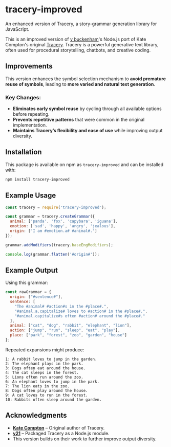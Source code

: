 # tracery-improved  
An enhanced version of Tracery, a story-grammar generation library for JavaScript.  

This is an improved version of [v buckenham](https://github.com/v21/tracery)'s Node.js port of Kate Compton's original [Tracery](https://github.com/galaxykate/tracery/). Tracery is a powerful generative text library, often used for procedural storytelling, chatbots, and creative coding.  

## Improvements  

This version enhances the symbol selection mechanism to **avoid premature reuse of symbols**, leading to **more varied and natural text generation**.  

### Key Changes:  
- **Eliminates early symbol reuse** by cycling through all available options before repeating.  
- **Prevents repetitive patterns** that were common in the original implementation.  
- **Maintains Tracery’s flexibility and ease of use** while improving output diversity.  

## Installation  

This package is available on npm as ```tracery-improved``` and can be installed with:  

```bash
npm install tracery-improved
```  

## Example Usage  

```javascript
const tracery = require('tracery-improved');

const grammar = tracery.createGrammar({
  animal: ['panda', 'fox', 'capybara', 'iguana'],
  emotion: ['sad', 'happy', 'angry', 'jealous'],
  origin: ['I am #emotion.a# #animal#.']
});

grammar.addModifiers(tracery.baseEngModifiers); 

console.log(grammar.flatten('#origin#'));
```  

## Example Output  

Using this grammar:  

```javascript
const rawGrammar = {
  origin: ["#sentence#"],
  sentence: [
    "The #animal# #action#s in the #place#.", 
    "#animal.a.capitalize# loves to #action# in the #place#.", 
    "#animal.capitalize#s often #action# around the #place#."
  ],
  animal: ["cat", "dog", "rabbit", "elephant", "lion"],
  action: ["jump", "run", "sleep", "eat", "play"],
  place: ["park", "forest", "zoo", "garden", "house"]
};
```  

Repeated expansions might produce:  

```plaintext
1: A rabbit loves to jump in the garden.
2: The elephant plays in the park.
3: Dogs often eat around the house.
4: The cat sleeps in the forest.
5: Lions often run around the zoo.
6: An elephant loves to jump in the park.
7: The lion eats in the zoo.
8: Dogs often play around the house.
9: A cat loves to run in the forest.
10: Rabbits often sleep around the garden.
```  

## Acknowledgments  

- **[Kate Compton](https://github.com/galaxykate)** – Original author of Tracery.  
- **[v21](https://github.com/v21)** – Packaged Tracery as a Node.js module.  
- This version builds on their work to further improve output diversity.  
